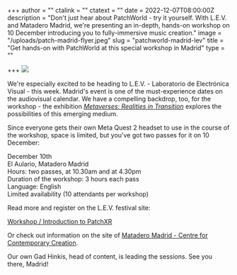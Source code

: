 +++
author = ""
ctalink = ""
ctatext = ""
date = 2022-12-07T08:00:00Z
description = "Don't just hear about PatchWorld - try it yourself. With L.E.V. and Matadero Madrid, we're presenting an in-depth, hands-on workshop on 10 December introducing you to fully-immersive music creation."
image = "/uploads/patch-madrid-flyer.jpeg"
slug = "patchworld-madrid-lev"
title = "Get hands-on with PatchWorld at this special workshop in Madrid"
type = ""

+++
![](/uploads/patch-madrid-flyer.jpeg)

We're especially excited to be heading to L.E.V. - Laboratorio de Electrónica Visual - this week. Madrid's event is one of the must-experience dates on the audiovisual calendar. We have a compelling backdrop, too, for the workshop - the exhibition [_Metaverses: Realities in Transition_](https://levfestival.com/22/en/lev-madrid/metaversos-realidades-en-transicion/) explores the possibilities of this emerging medium.

Since everyone gets their own Meta Quest 2 headset to use in the course of the workshop, space is limited, but you've got two passes for it on 10 December:

December 10th  
El Aulario, Matadero Madrid  
Hours: two passes, at 10.30am and at 4.30pm  
Duration of the workshop: 3 hours each pass  
Language: English  
Limited availability (10 attendants per workshop)

Read more and register on the L.E.V. festival site:

[Workshop / Introduction to PatchXR](https://levfestival.com/22/en/lev-madrid/workshop-introduction-to-patchxr/)

Or check out information on the site of [Matadero Madrid - Centre for Contemporary Creation](https://www.mataderomadrid.org/en/schedule/introduction-patchxr).

Our own Gad Hinkis, head of content, is leading the sessions. See you there, Madrid!